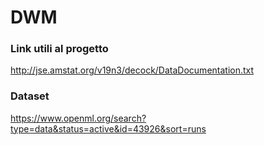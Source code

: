 # DWM

### Link utili al progetto

http://jse.amstat.org/v19n3/decock/DataDocumentation.txt



### Dataset

https://www.openml.org/search?type=data&status=active&id=43926&sort=runs
